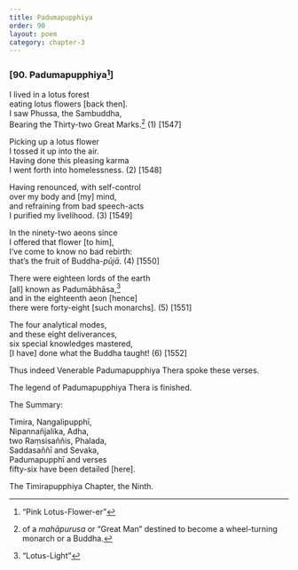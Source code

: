 ```yaml
---
title: Padumapupphiya
order: 90
layout: poem
category: chapter-3
---
```


### \[90. Padumapupphiya[^1]\]

I lived in a lotus forest  
eating lotus flowers \[back then\].  
I saw Phussa, the Sambuddha,  
Bearing the Thirty-two Great Marks.[^2] (1) \[1547\]

Picking up a lotus flower  
I tossed it up into the air.  
Having done this pleasing karma  
I went forth into homelessness. (2) \[1548\]

Having renounced, with self-control  
over my body and \[my\] mind,  
and refraining from bad speech-acts  
I purified my livelihood. (3) \[1549\]

In the ninety-two aeons since  
I offered that flower \[to him\],  
I’ve come to know no bad rebirth:  
that’s the fruit of Buddha-*pūjā*. (4) \[1550\]

There were eighteen lords of the earth  
\[all\] known as Padumābhāsa,[^3]  
and in the eighteenth aeon \[hence\]  
there were forty-eight \[such monarchs\]. (5) \[1551\]

The four analytical modes,  
and these eight deliverances,  
six special knowledges mastered,  
\[I have\] done what the Buddha taught! (6) \[1552\]

Thus indeed Venerable Padumapupphiya Thera spoke these verses.

The legend of Padumapupphiya Thera is finished.

The Summary:

Timira, Nangalipupphī,  
Nipannañjalika, Adha,  
two Raṃsisaññis, Phalada,  
Saddasaññī and Sevaka,  
Padumapupphī and verses  
fifty-six have been detailed \[here\].

The Timirapupphiya Chapter, the Ninth.

[^1]: “Pink Lotus-Flower-er”

[^2]: of a *mahāpurusa* or “Great Man” destined to become a wheel-turning monarch or a Buddha.

[^3]: “Lotus-Light”
